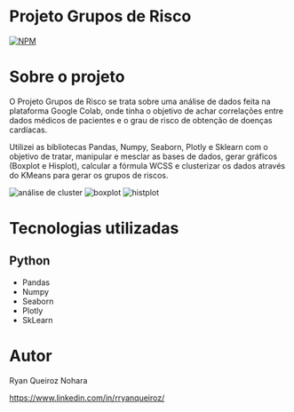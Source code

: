 # Projeto Grupos de Risco 
[![NPM](https://img.shields.io/npm/l/react)](https://github.com/rryanqn/grupos_de_risco/blob/main/LICENSE) 

# Sobre o projeto

O Projeto Grupos de Risco se trata sobre uma análise de dados feita na plataforma Google Colab, onde tinha o objetivo de achar correlações entre dados médicos de pacientes e o grau de risco de obtenção de doenças cardíacas.

Utilizei as bibliotecas Pandas, Numpy, Seaborn, Plotly e Sklearn com o objetivo de tratar, manipular e mesclar as bases de dados, gerar gráficos (Boxplot e Hisplot), calcular a fórmula WCSS e clusterizar os dados através do KMeans para gerar os grupos de riscos.

![análise de cluster](https://github.com/rryanqn/grupos_de_risco/assets/133285391/4bdfad17-28d8-47fd-95fb-a24c94986755)
![boxplot](https://github.com/rryanqn/grupos_de_risco/assets/133285391/fe17eddc-953b-4594-bbc3-3d4699ce090e)
![histplot](https://github.com/rryanqn/grupos_de_risco/assets/133285391/6895bc91-4e9e-4999-b57a-654bc2843168)


# Tecnologias utilizadas
## Python
- Pandas
- Numpy
- Seaborn
- Plotly
- SkLearn



# Autor

Ryan Queiroz Nohara

https://www.linkedin.com/in/rryanqueiroz/

